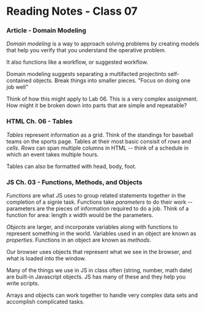 # Reading Notes - Class 07

### Article - Domain Modeling

*Domain modeling* is a way to approach solving problems by creating models that help you verify that you understand the operative problem.

It also functions like a workflow, or suggested workflow.

Domain modeling suggests separating a multifacted projectinto self-contained objects. Break things into smaller pieces. "Focus on doing one job well"

Think of how this might apply to Lab 06. This is a very complex assignment. How might it be broken down into parts that are simple and repeatable?

### HTML Ch. 06 - Tables

*Tables* represent information as a grid. Think of the standings for baseball teams on the sports page. Tables at their most basic consisit of *rows* and *cells*. *Rows* can span multiple columns in HTML -- think of a schedule in which an event takes multiple hours.

Tables can also be formatted with head, body, foot.

### JS Ch. 03 - Functions, Methods, and Objects

*Functions* are what JS uses to group related statements together in the completion of a signle task. Functions take *parameters* to do their work -- parameters are the pieces of information required to do a job. Think of a function for area: length x width would be the parameters.

*Objects* are larger, and incorporate variables along with functions to represent something in the world. Variables used in an object are known as *properties*. Functions in an object are known as *methods*.

Our browser uses objects that represent what we see in the browser, and what is loaded into the window.

Many of the things we use in JS in class often (string, number, math date) are built-in Javascript objects. JS has many of these and they help you write scripts.

Arrays and objects can work together to handle very complex data sets and accomplish complicated tasks.

